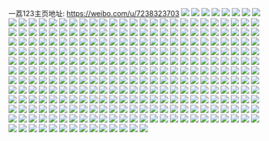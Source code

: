 一荔123主页地址: https://weibo.com/u/7238323703 
![](https://wx4.sinaimg.cn/mw2000/007TRgEvly1h90670drgmj30xy1q8tnt.jpg) 
![](https://wx4.sinaimg.cn/mw2000/007TRgEvly1h90670wb7gj30zy1qetmh.jpg) 
![](https://wx4.sinaimg.cn/mw2000/007TRgEvly1h90671e0qaj30xx1q0wt4.jpg) 
![](https://wx4.sinaimg.cn/mw2000/007TRgEvly1h90671yuqgj30q00wb7ud.jpg) 
![](https://wx4.sinaimg.cn/mw2000/007TRgEvly1h9066zr3twj30zf1qlaq6.jpg) 
![](https://wx4.sinaimg.cn/mw2000/007TRgEvly1h90672au95j30u90i3n3r.jpg) 
![](https://wx4.sinaimg.cn/mw2000/007TRgEvly1h90673fcrkj321k2uthdt.jpg) 
![](https://wx4.sinaimg.cn/mw2000/007TRgEvly1h8yztxy2vtj31001pa7j4.jpg) 
![](https://wx4.sinaimg.cn/mw2000/007TRgEvly1h8yztyby1nj30zk1h97cr.jpg) 
![](https://wx4.sinaimg.cn/mw2000/007TRgEvly1h8yztz36soj31181qu7j2.jpg) 
![](https://wx4.sinaimg.cn/mw2000/007TRgEvly1h8yztzy2zgj31041kw49y.jpg) 
![](https://wx4.sinaimg.cn/mw2000/007TRgEvly1h8uhmuv17xj31051qdh5t.jpg) 
![](https://wx4.sinaimg.cn/mw2000/007TRgEvly1h8uhmubwlqj30yr1qgau5.jpg) 
![](https://wx4.sinaimg.cn/mw2000/007TRgEvly1h8uhmwnepwj30zu1yl1ky.jpg) 
![](https://wx4.sinaimg.cn/mw2000/007TRgEvly1h8uhmxq85dj31071rg4hs.jpg) 
![](https://wx4.sinaimg.cn/mw2000/007TRgEvly1h8s036ypuij31031qr4n0.jpg) 
![](https://wx4.sinaimg.cn/mw2000/007TRgEvly1h8s037z0z8j32c033qe81.jpg) 
![](https://wx4.sinaimg.cn/mw2000/007TRgEvly1h8otb1vf9jj30u01g30zx.jpg) 
![](https://wx4.sinaimg.cn/mw2000/007TRgEvly1h8otb1j5ukj30u013aqbp.jpg) 
![](https://wx4.sinaimg.cn/mw2000/007TRgEvly1h8otb2d6prj30u01gptei.jpg) 
![](https://wx4.sinaimg.cn/mw2000/007TRgEvly1h8otb2q9qij30u01ggafl.jpg) 
![](https://wx4.sinaimg.cn/mw2000/007TRgEvly1h8otb320nxj30u01eon2v.jpg) 
![](https://wx4.sinaimg.cn/mw2000/007TRgEvly1h8otb3icrgj30u01ecgrq.jpg) 
![](https://wx4.sinaimg.cn/mw2000/007TRgEvly1h8jz8l34isj30y01omtux.jpg) 
![](https://wx4.sinaimg.cn/mw2000/007TRgEvly1h8jz8ovpxxj30zo256npd.jpg) 
![](https://wx4.sinaimg.cn/mw2000/007TRgEvly1h8jz8mmwd7j31si313hdu.jpg) 
![](https://wx4.sinaimg.cn/mw2000/007TRgEvly1h8jz8pdia1j30xj1nv7g0.jpg) 
![](https://wx4.sinaimg.cn/mw2000/007TRgEvly1h8jz8k48tlj30zo256b29.jpg) 
![](https://wx4.sinaimg.cn/mw2000/007TRgEvly1h8aht11mndj30yx1qdx20.jpg) 
![](https://wx4.sinaimg.cn/mw2000/007TRgEvly1h8aht1d6y8j30z11ny4gm.jpg) 
![](https://wx4.sinaimg.cn/mw2000/007TRgEvly1h85zvu1xtej30yr1qsh0t.jpg) 
![](https://wx4.sinaimg.cn/mw2000/007TRgEvly1h85zvui8nyj30yu1qean5.jpg) 
![](https://wx4.sinaimg.cn/mw2000/007TRgEvly1h85zvv1cmej30ze1pp15z.jpg) 
![](https://wx4.sinaimg.cn/mw2000/007TRgEvly1h85zvw000dj30yq1qxk5l.jpg) 
![](https://wx4.sinaimg.cn/mw2000/007TRgEvly1h7zkquyprsj30zo1rf1el.jpg) 
![](https://wx4.sinaimg.cn/mw2000/007TRgEvly1h7zkqu7mnwj30yc1mtdsx.jpg) 
![](https://wx4.sinaimg.cn/mw2000/007TRgEvly1h7zkqwcfs1j30z21nuqjo.jpg) 
![](https://wx4.sinaimg.cn/mw2000/007TRgEvly1h7zkqwy9o9j30yi1nm162.jpg) 
![](https://wx4.sinaimg.cn/mw2000/007TRgEvly1h7zkqxmyolj30zn1h4k42.jpg) 
![](https://wx4.sinaimg.cn/mw2000/007TRgEvly1h7zkqvqrpmj30zo1kv000.jpg) 
![](https://wx4.sinaimg.cn/mw2000/007TRgEvly1h7w78cuaszj30zn1o447s.jpg) 
![](https://wx4.sinaimg.cn/mw2000/007TRgEvly1h7w78fi85yj30zo256b29.jpg) 
![](https://wx4.sinaimg.cn/mw2000/007TRgEvly1h7w78ip33jj30zo256b29.jpg) 
![](https://wx4.sinaimg.cn/mw2000/007TRgEvly1h7w78jem4lj30zn1pak6g.jpg) 
![](https://wx4.sinaimg.cn/mw2000/007TRgEvly1h7ux24xmcjj30zo19gavk.jpg) 
![](https://wx4.sinaimg.cn/mw2000/007TRgEvly1h7ux24eg1vj30z91q616g.jpg) 
![](https://wx4.sinaimg.cn/mw2000/007TRgEvly1h7ux25jz2tj31011o47jt.jpg) 
![](https://wx4.sinaimg.cn/mw2000/007TRgEvly1h7r0y36jlij30ya1reqhn.jpg) 
![](https://wx4.sinaimg.cn/mw2000/007TRgEvly1h7r0y3jkvlj30yo1ork7b.jpg) 
![](https://wx4.sinaimg.cn/mw2000/007TRgEvly1h7r0y2ti8xj30zd1n97m8.jpg) 
![](https://wx4.sinaimg.cn/mw2000/007TRgEvly1h7r0y43wypj30zz1j115w.jpg) 
![](https://wx4.sinaimg.cn/mw2000/007TRgEvly1h7nl64cq93j30u01ak45w.jpg) 
![](https://wx4.sinaimg.cn/mw2000/007TRgEvly1h7nl64n4dhj30u01fggru.jpg) 
![](https://wx4.sinaimg.cn/mw2000/007TRgEvly1h7nl63ttrpj30u01dxn5r.jpg) 
![](https://wx4.sinaimg.cn/mw2000/007TRgEvly1h7nl64y6pgj30u01h7gub.jpg) 
![](https://wx4.sinaimg.cn/mw2000/007TRgEvly1h7lhxzood8j30yi1nwnbp.jpg) 
![](https://wx4.sinaimg.cn/mw2000/007TRgEvly1h7lhy065zej30x41jrqf4.jpg) 
![](https://wx4.sinaimg.cn/mw2000/007TRgEvly1h7lhy0h3lwj30zo11xjzw.jpg) 
![](https://wx4.sinaimg.cn/mw2000/007TRgEvly1h7lhy0uveqj30zo1qenb3.jpg) 
![](https://wx4.sinaimg.cn/mw2000/007TRgEvly1h7lhxz2sloj30xi1fc7bs.jpg) 
![](https://wx4.sinaimg.cn/mw2000/007TRgEvly1h7lhy1kj8qj30yi1kgqef.jpg) 
![](https://wx4.sinaimg.cn/mw2000/007TRgEvly1h7lhy4srm4j32ai36cqv6.jpg) 
![](https://wx4.sinaimg.cn/mw2000/007TRgEvgy1h7hz71utkfj30u01afaer.jpg) 
![](https://wx4.sinaimg.cn/mw2000/007TRgEvgy1h7hz72q2guj30u00zlgpk.jpg) 
![](https://wx4.sinaimg.cn/mw2000/007TRgEvgy1h7hz70sdwmj30u014079k.jpg) 
![](https://wx4.sinaimg.cn/mw2000/007TRgEvgy1h7hz73wy2tj30u01gtdl8.jpg) 
![](https://wx4.sinaimg.cn/mw2000/007TRgEvgy1h7hz74q3rvj30u0140ads.jpg) 
![](https://wx4.sinaimg.cn/mw2000/007TRgEvgy1h7hutgtu8gj30u01i6n7j.jpg) 
![](https://wx4.sinaimg.cn/mw2000/007TRgEvgy1h7huthf8l5j30u01g3ahm.jpg) 
![](https://wx4.sinaimg.cn/mw2000/007TRgEvgy1h7huti3u8zj30u01gi11l.jpg) 
![](https://wx4.sinaimg.cn/mw2000/007TRgEvgy1h7hutiubenj30u01fdwp5.jpg) 
![](https://wx4.sinaimg.cn/mw2000/007TRgEvly1h7grbg8gd4j30u01fbt9x.jpg) 
![](https://wx4.sinaimg.cn/mw2000/007TRgEvly1h7grbglyh5j30sf1bs3zq.jpg) 
![](https://wx4.sinaimg.cn/mw2000/007TRgEvly1h7grbgwh48j30u01c6gmv.jpg) 
![](https://wx4.sinaimg.cn/mw2000/007TRgEvly1h7fyednf3jj30zo1qjjsj.jpg) 
![](https://wx4.sinaimg.cn/mw2000/007TRgEvly1h7fyedbjv4j30rz0l77a2.jpg) 
![](https://wx4.sinaimg.cn/mw2000/007TRgEvly1h740wba7z2j32c037yn26.jpg) 
![](https://wx4.sinaimg.cn/mw2000/007TRgEvly1h740wbp7rej30zo182jt8.jpg) 
![](https://wx4.sinaimg.cn/mw2000/007TRgEvly1h740wac8loj32c033u77l.jpg) 
![](https://wx4.sinaimg.cn/mw2000/007TRgEvly1h740wc6qhmj30zo18rh0a.jpg) 
![](https://wx4.sinaimg.cn/mw2000/007TRgEvly1h740wd38noj32c033ib2a.jpg) 
![](https://wx4.sinaimg.cn/mw2000/007TRgEvly1h740wdgh7yj30zo1attaq.jpg) 
![](https://wx4.sinaimg.cn/mw2000/007TRgEvly1h71k15e7lzj30v6171133.jpg) 
![](https://wx4.sinaimg.cn/mw2000/007TRgEvly1h71k164qhbj30y01litnk.jpg) 
![](https://wx4.sinaimg.cn/mw2000/007TRgEvly1h71k1aycm6j30zo18fe81.jpg) 
![](https://wx4.sinaimg.cn/mw2000/007TRgEvly1h71k15017sj30z11q0toi.jpg) 
![](https://wx4.sinaimg.cn/mw2000/007TRgEvly1h6wihlz19gj30zo1gvac3.jpg) 
![](https://wx4.sinaimg.cn/mw2000/007TRgEvly1h6wihmi6ftj31011nzncr.jpg) 
![](https://wx4.sinaimg.cn/mw2000/007TRgEvly1h6wihmzer4j30zc1phdh7.jpg) 
![](https://wx4.sinaimg.cn/mw2000/007TRgEvly1h6wihl8il8j30zt1p6q4b.jpg) 
![](https://wx4.sinaimg.cn/mw2000/007TRgEvly1h6aysw5ln2j30y91jwt9y.jpg) 
![](https://wx4.sinaimg.cn/mw2000/007TRgEvly1h6ayswjp6bj30xw1g7jsj.jpg) 
![](https://wx4.sinaimg.cn/mw2000/007TRgEvly1h6451ch6nxj30zn1hbgvv.jpg) 
![](https://wx4.sinaimg.cn/mw2000/007TRgEvly1h5tfz5cuygj30zc1qc7md.jpg) 
![](https://wx4.sinaimg.cn/mw2000/007TRgEvly1h5tfz4cxbyj325d33ze81.jpg) 
![](https://wx4.sinaimg.cn/mw2000/007TRgEvly1h5p5czrxboj30z01pa139.jpg) 
![](https://wx4.sinaimg.cn/mw2000/007TRgEvly1h5p5czfi2jj30zr1o7akd.jpg) 
![](https://wx4.sinaimg.cn/mw2000/007TRgEvly1h5nukmgaotj30u01fndlx.jpg) 
![](https://wx4.sinaimg.cn/mw2000/007TRgEvly1h5nukn60ipj30u0156n2f.jpg) 
![](https://wx4.sinaimg.cn/mw2000/007TRgEvly1h5nuknx77vj30u010fwm9.jpg) 
![](https://wx4.sinaimg.cn/mw2000/007TRgEvly1h5nukoit9uj30u01dtq86.jpg) 
![](https://wx4.sinaimg.cn/mw2000/007TRgEvly1h5abx838uoj30u013bjx1.jpg) 
![](https://wx4.sinaimg.cn/mw2000/007TRgEvly1h5abx931svj30u016nn2w.jpg) 
![](https://wx4.sinaimg.cn/mw2000/007TRgEvly1h5abxa4xrmj30u0190wkj.jpg) 
![](https://wx4.sinaimg.cn/mw2000/007TRgEvly1h5abxb6t39j30u01bzjy7.jpg) 
![](https://wx4.sinaimg.cn/mw2000/007TRgEvly1h5844p0hfbj30u01b3gqn.jpg) 
![](https://wx4.sinaimg.cn/mw2000/007TRgEvly1h5844obiwaj30u01d8wjz.jpg) 
![](https://wx4.sinaimg.cn/mw2000/007TRgEvgy1h4zp92frhqj30u015udku.jpg) 
![](https://wx4.sinaimg.cn/mw2000/007TRgEvgy1h4zp93gamgj30u015ctdv.jpg) 
![](https://wx4.sinaimg.cn/mw2000/007TRgEvgy1h4vawkvtcij30zo13lk3a.jpg) 
![](https://wx4.sinaimg.cn/mw2000/007TRgEvgy1h4vawjllnhj30m40ebtbn.jpg) 
![](https://wx4.sinaimg.cn/mw2000/007TRgEvgy1h4vawlju5fj30wk0jvgrc.jpg) 
![](https://wx4.sinaimg.cn/mw2000/007TRgEvgy1h4vawr84pij32c0340b2a.jpg) 
![](https://wx4.sinaimg.cn/mw2000/007TRgEvgy1h4rhzqnfy7j30u016dacs.jpg) 
![](https://wx4.sinaimg.cn/mw2000/007TRgEvgy1h4rhzq15laj30u014uad5.jpg) 
![](https://wx4.sinaimg.cn/mw2000/007TRgEvgy1h4rhzrudfsj30u015owk4.jpg) 
![](https://wx4.sinaimg.cn/mw2000/007TRgEvgy1h4rhzsoss2j30u00zjwjn.jpg) 
![](https://wx4.sinaimg.cn/mw2000/007TRgEvgy1h4mt1c3h4gj329x36qkjl.jpg) 
![](https://wx4.sinaimg.cn/mw2000/007TRgEvgy1h4mz7l4ksgj329x35mx6r.jpg) 
![](https://wx4.sinaimg.cn/mw2000/007TRgEvgy1h4mz7o2bajj30yi1fm7m9.jpg) 
![](https://wx4.sinaimg.cn/mw2000/007TRgEvgy1h4m2y6ia96j30zo15xaix.jpg) 
![](https://wx4.sinaimg.cn/mw2000/007TRgEvgy1h4m2y5iqa2j30zo1bnk9b.jpg) 
![](https://wx4.sinaimg.cn/mw2000/007TRgEvgy1h4m2y7m2gzj30zo150dt8.jpg) 
![](https://wx4.sinaimg.cn/mw2000/007TRgEvgy1h4m2y8qzxaj32bq340b29.jpg) 
![](https://wx4.sinaimg.cn/mw2000/007TRgEvgy1h4ipb8bmprj30zo13nhae.jpg) 
![](https://wx4.sinaimg.cn/mw2000/007TRgEvgy1h4ipb8xpa7j30zo1aqal1.jpg) 
![](https://wx4.sinaimg.cn/mw2000/007TRgEvgy1h4ipb7ff4fj30zo0pk47y.jpg) 
![](https://wx4.sinaimg.cn/mw2000/007TRgEvgy1h4ipb9e0k8j30w011e45x.jpg) 
![](https://wx4.sinaimg.cn/mw2000/007TRgEvgy1h4a9c7509dj30pv132dnh.jpg) 
![](https://wx4.sinaimg.cn/mw2000/007TRgEvgy1h4a9c9lgntj30u017e11f.jpg) 
![](https://wx4.sinaimg.cn/mw2000/007TRgEvgy1h4a9c5o4ycj30u013t7e6.jpg) 
![](https://wx4.sinaimg.cn/mw2000/007TRgEvgy1h4a9cacwnyj30y00u0td1.jpg) 
![](https://wx4.sinaimg.cn/mw2000/007TRgEvgy1h46phslsy8j30wv1731kx.jpg) 
![](https://wx4.sinaimg.cn/mw2000/007TRgEvgy1h46phtumeej328o33zqv5.jpg) 
![](https://wx4.sinaimg.cn/mw2000/007TRgEvgy1h46phpxlb7j30wx17cdr1.jpg) 
![](https://wx4.sinaimg.cn/mw2000/007TRgEvgy1h46phw55lsj32c0340b2a.jpg) 
![](https://wx4.sinaimg.cn/mw2000/007TRgEvgy1h3xhmeygyuj30u017ggr8.jpg) 
![](https://wx4.sinaimg.cn/mw2000/007TRgEvgy1h3xhmdo4ddj30u01fq46p.jpg) 
![](https://wx4.sinaimg.cn/mw2000/007TRgEvly1h3eeb0kmagj30yh1a0tjp.jpg) 
![](https://wx4.sinaimg.cn/mw2000/007TRgEvly1h3eeb13kvfj30u30q3dn0.jpg) 
![](https://wx4.sinaimg.cn/mw2000/007TRgEvly1h3eeb04dalj30zo1awn98.jpg) 
![](https://wx4.sinaimg.cn/mw2000/007TRgEvgy1h35tti035bj30u013xq8h.jpg) 
![](https://wx4.sinaimg.cn/mw2000/007TRgEvgy1h35ttk09amj30u013i7am.jpg) 
![](https://wx4.sinaimg.cn/mw2000/007TRgEvgy1h35ttld949j30u013aq96.jpg) 
![](https://wx4.sinaimg.cn/mw2000/007TRgEvgy1h2wm5fhubij30zo179gxu.jpg) 
![](https://wx4.sinaimg.cn/mw2000/007TRgEvgy1h2w5rvkuvaj30zo165494.jpg) 
![](https://wx4.sinaimg.cn/mw2000/007TRgEvgy1h2d4qyzmnqj30zo13z489.jpg) 
![](https://wx4.sinaimg.cn/mw2000/007TRgEvgy1h2d4qzi0ukj30zo175k0r.jpg) 
![](https://wx4.sinaimg.cn/mw2000/007TRgEvgy1h2d4qycuxqj30zo15n7ec.jpg) 
![](https://wx4.sinaimg.cn/mw2000/007TRgEvgy1h264bckvcyj31pc2esdxk.jpg) 
![](https://wx4.sinaimg.cn/mw2000/007TRgEvgy1h264bbxh8ij321d2xt4pf.jpg) 
![](https://wx4.sinaimg.cn/mw2000/007TRgEvgy1h264bdkdxxj30u40jcae7.jpg) 
![](https://wx4.sinaimg.cn/mw2000/007TRgEvgy1h264bencvij32c03401ky.jpg) 
![](https://wx4.sinaimg.cn/mw2000/007TRgEvgy1h20fnjuo5oj31yo236kik.jpg) 
![](https://wx4.sinaimg.cn/mw2000/007TRgEvgy1h20fnkopkzj32c0340u0x.jpg) 
![](https://wx4.sinaimg.cn/mw2000/007TRgEvgy1h20fnle895j325w2oqb29.jpg) 
![](https://wx4.sinaimg.cn/mw2000/007TRgEvgy1h20fnm1nx8j31sw1lg4qp.jpg) 
![](https://wx4.sinaimg.cn/mw2000/007TRgEvgy1h1xzz8l0aqj321y340u0x.jpg) 
![](https://wx4.sinaimg.cn/mw2000/007TRgEvgy1h1xzz7bmyqj30y21a8tjx.jpg) 
![](https://wx4.sinaimg.cn/mw2000/007TRgEvgy1h1xzz9f73qj322o36jx6p.jpg) 
![](https://wx4.sinaimg.cn/mw2000/007TRgEvgy1h1xzza6ac6j31v72q0kjl.jpg) 
![](https://wx4.sinaimg.cn/mw2000/007TRgEvgy1h1vlvlcxblj30vn1e2n7s.jpg) 
![](https://wx4.sinaimg.cn/mw2000/007TRgEvgy1h1vlvmp1bkj329d33znpd.jpg) 
![](https://wx4.sinaimg.cn/mw2000/007TRgEvgy1h1tggnci3wj30wc15zdox.jpg) 
![](https://wx4.sinaimg.cn/mw2000/007TRgEvgy1h1tggnvcrlj30zo1b1k2z.jpg) 
![](https://wx4.sinaimg.cn/mw2000/007TRgEvgy1h1tggmv2ugj30u10xitip.jpg) 
![](https://wx4.sinaimg.cn/mw2000/007TRgEvgy1h1qt1dbx85j30u016f7bu.jpg) 
![](https://wx4.sinaimg.cn/mw2000/007TRgEvgy1h1qt1dyzlej30u01380yb.jpg) 
![](https://wx4.sinaimg.cn/mw2000/007TRgEvgy1h1ooddawxjj30zo16nwmd.jpg) 
![](https://wx4.sinaimg.cn/mw2000/007TRgEvgy1h1oodcwdg5j30zo1mfk2f.jpg) 
![](https://wx4.sinaimg.cn/mw2000/007TRgEvgy1h1oode3ly7j31qa340kjl.jpg) 
![](https://wx4.sinaimg.cn/mw2000/007TRgEvgy1h1neyb6kxgj31qu2yq7wh.jpg) 
![](https://wx4.sinaimg.cn/mw2000/007TRgEvgy1h1neybn753j30zo1bmgx3.jpg) 
![](https://wx4.sinaimg.cn/mw2000/007TRgEvgy1h1neya2bhpj31qu340u0x.jpg) 
![](https://wx4.sinaimg.cn/mw2000/007TRgEvgy1h1neycdgu2j31qe3407wh.jpg) 
![](https://wx4.sinaimg.cn/mw2000/007TRgEvgy1h1m0j3869mj329p340qv6.jpg) 
![](https://wx4.sinaimg.cn/mw2000/007TRgEvgy1h1l970wdk2j32b63407vd.jpg) 
![](https://wx4.sinaimg.cn/mw2000/007TRgEvgy1h1l971p312j30ye0zfdlu.jpg) 
![](https://wx4.sinaimg.cn/mw2000/007TRgEvgy1h1l9701uvcj321n2b3kjm.jpg) 
![](https://wx4.sinaimg.cn/mw2000/007TRgEvgy1h1l9724nssj310g1mdjyq.jpg) 
![](https://wx4.sinaimg.cn/mw2000/007TRgEvgy1h1l96fotpvj30w91mq481.jpg) 
![](https://wx4.sinaimg.cn/mw2000/007TRgEvgy1h1l96f9gc0j30zo1k6n67.jpg) 
![](https://wx4.sinaimg.cn/mw2000/007TRgEvgy1h14w9nwpzvj32at340x6p.jpg) 
![](https://wx4.sinaimg.cn/mw2000/007TRgEvgy1h14w9mls55j320y24cb29.jpg) 
![](https://wx4.sinaimg.cn/mw2000/007TRgEvgy1h14w9p19nuj30si0xogtw.jpg) 
![](https://wx4.sinaimg.cn/mw2000/007TRgEvgy1h14w9pmws7j30wg0z0jxo.jpg) 
![](https://wx4.sinaimg.cn/mw2000/007TRgEvgy1h12q64xhqsj30zm15nnd8.jpg) 
![](https://wx4.sinaimg.cn/mw2000/007TRgEvgy1h12q64h8ofj30v316swn2.jpg) 
![](https://wx4.sinaimg.cn/mw2000/007TRgEvgy1h12q65elwwj30zo19ik2a.jpg) 
![](https://wx4.sinaimg.cn/mw2000/007TRgEvgy1h12q65q7l2j30w015wjzx.jpg) 
![](https://wx4.sinaimg.cn/mw2000/007TRgEvgy1h0m58cm0aej30u013c7a6.jpg) 
![](https://wx4.sinaimg.cn/mw2000/007TRgEvgy1h0m58c1w8kj30u010pn54.jpg) 
![](https://wx4.sinaimg.cn/mw2000/007TRgEvly1h0bv9ej5adj30zo1o5qki.jpg) 
![](https://wx4.sinaimg.cn/mw2000/007TRgEvly1gztqduuesqj30u012yjwp.jpg) 
![](https://wx4.sinaimg.cn/mw2000/007TRgEvly1gztqdvmrkwj30u00z0wjm.jpg) 
![](https://wx4.sinaimg.cn/mw2000/007TRgEvly1gztqdtq4hpj30u011un4a.jpg) 
![](https://wx4.sinaimg.cn/mw2000/007TRgEvly1gztqdxegvkj30u013cq9y.jpg) 
![](https://wx4.sinaimg.cn/mw2000/007TRgEvly1gzck8j22yoj30zo1anqe8.jpg) 
![](https://wx4.sinaimg.cn/mw2000/007TRgEvly1gzck8jahnej30ta15said.jpg) 
![](https://wx4.sinaimg.cn/mw2000/007TRgEvly1gzck8im3vdj30y81dvaj5.jpg) 
![](https://wx4.sinaimg.cn/mw2000/007TRgEvly1gz8mvu0la7j30u01bf44r.jpg) 
![](https://wx4.sinaimg.cn/mw2000/007TRgEvly1gz2yn2jv9dj30zo18ngze.jpg) 
![](https://wx4.sinaimg.cn/mw2000/007TRgEvly1gz2yn2qyrhj30pn0nkwh5.jpg) 
![](https://wx4.sinaimg.cn/mw2000/007TRgEvly1gyra3y7qvjj30zl1amwom.jpg) 
![](https://wx4.sinaimg.cn/mw2000/007TRgEvly1gyra3ygevjj30zo1akk14.jpg) 
![](https://wx4.sinaimg.cn/mw2000/007TRgEvly1gyra3xwtrpj30zo1bndqu.jpg) 
![](https://wx4.sinaimg.cn/mw2000/007TRgEvly1gyka3wypvjj30zo1ernan.jpg) 
![](https://wx4.sinaimg.cn/mw2000/007TRgEvgy1gyjf4hohu4j30t80pkafa.jpg) 
![](https://wx4.sinaimg.cn/mw2000/007TRgEvgy1gyjf4i9mfuj30zt1iyaxl.jpg) 
![](https://wx4.sinaimg.cn/mw2000/007TRgEvgy1gyjf4h6nz4j32aw3401kx.jpg) 
![](https://wx4.sinaimg.cn/mw2000/007TRgEvgy1gyjf4imesij30sg0kzdiy.jpg) 
![](https://wx4.sinaimg.cn/mw2000/007TRgEvgy1gyiieknm2aj30zm17w19c.jpg) 
![](https://wx4.sinaimg.cn/mw2000/007TRgEvgy1gyiiemk75yj328o3404qq.jpg) 
![](https://wx4.sinaimg.cn/mw2000/007TRgEvgy1gyiienascwj30rz19h7oq.jpg) 
![](https://wx4.sinaimg.cn/mw2000/007TRgEvgy1gyiiejdja5j30zo1j77kx.jpg) 
![](https://wx4.sinaimg.cn/mw2000/007TRgEvly1gxx1nv0z5aj32802yohdu.jpg) 
![](https://wx4.sinaimg.cn/mw2000/007TRgEvly1gxx1nvjkx4j30wy19owor.jpg) 
![](https://wx4.sinaimg.cn/mw2000/007TRgEvly1gxw1tffv7qj30zo1ofk70.jpg) 
![](https://wx4.sinaimg.cn/mw2000/007TRgEvly1gxw1tfw84vj30zo1q5k4y.jpg) 
![](https://wx4.sinaimg.cn/mw2000/007TRgEvly1gxppvok3n7j30w91mq129.jpg) 
![](https://wx4.sinaimg.cn/mw2000/007TRgEvly1gxppvp4fsbj30zo22xqgl.jpg) 
![](https://wx4.sinaimg.cn/mw2000/007TRgEvly1gxppvpryxcj30zo1k6akl.jpg) 
![](https://wx4.sinaimg.cn/mw2000/007TRgEvly1gxppvo2ciej30zo1mq14w.jpg) 
![](https://wx4.sinaimg.cn/mw2000/007TRgEvly1gxg3hrypr0j31vs310b29.jpg) 
![](https://wx4.sinaimg.cn/mw2000/007TRgEvly1gxg3hszp3mj325t2bp1kx.jpg) 
![](https://wx4.sinaimg.cn/mw2000/007TRgEvly1gxg3hujpttj32c0340hdt.jpg) 
![](https://wx4.sinaimg.cn/mw2000/007TRgEvly1gx5f6buj9wj30u01asgwp.jpg) 
![](https://wx4.sinaimg.cn/mw2000/007TRgEvly1gx5f6ciqm5j30u01a97ex.jpg) 
![](https://wx4.sinaimg.cn/mw2000/007TRgEvly1gwzrqynf0qj30u017n0wb.jpg) 
![](https://wx4.sinaimg.cn/mw2000/007TRgEvly1gwzrqyx0iyj30qv0y3784.jpg) 
![](https://wx4.sinaimg.cn/mw2000/007TRgEvly1gwzrqyb7esj30u017s0yg.jpg) 
![](https://wx4.sinaimg.cn/mw2000/007TRgEvly1gwrzbfrhbsj30vx1b946v.jpg) 
![](https://wx4.sinaimg.cn/mw2000/007TRgEvly1gwrzbgr3zcj32c0340qv6.jpg) 
![](https://wx4.sinaimg.cn/mw2000/007TRgEvly1gwdil8i845j30r5174dni.jpg) 
![](https://wx4.sinaimg.cn/mw2000/007TRgEvly1gw8ya4bv8jj31u72ubx6q.jpg) 
![](https://wx4.sinaimg.cn/mw2000/007TRgEvly1gw8ya4qfglj30v81bt7q2.jpg) 
![](https://wx4.sinaimg.cn/mw2000/007TRgEvly1gw8ya2vddij328g340npg.jpg) 
![](https://wx4.sinaimg.cn/mw2000/007TRgEvly1gw8ya6a08oj32an340hdw.jpg) 
![](https://wx4.sinaimg.cn/mw2000/007TRgEvly1gv1anovfnsj30r20qsjwh.jpg) 
![](https://wx4.sinaimg.cn/mw2000/007TRgEvly1gv1anod6btj30r210cagk.jpg) 
![](https://wx4.sinaimg.cn/mw2000/007TRgEvly1gv1anpr6zfj60u0140gto02.jpg) 
![](https://wx4.sinaimg.cn/mw2000/007TRgEvly1gv1anqaawcj60t40u3dk002.jpg) 
![](https://wx4.sinaimg.cn/mw2000/007TRgEvly1gtx7ri40zcj60u0144gro02.jpg) 
![](https://wx4.sinaimg.cn/mw2000/007TRgEvly1gtuqt8gg06j63402c0kjl02.jpg) 
![](https://wx4.sinaimg.cn/mw2000/007TRgEvly1gtnv7vtvd7j60ve133h1u02.jpg) 
![](https://wx4.sinaimg.cn/mw2000/007TRgEvly1gtb5m42wcvj30wb19pawy.jpg) 
![](https://wx4.sinaimg.cn/mw2000/007TRgEvly1gtb5m4fctzj30w218cqpb.jpg) 
![](https://wx4.sinaimg.cn/mw2000/007TRgEvly1gtb5m5pxeuj32bh2qme83.jpg) 
![](https://wx4.sinaimg.cn/mw2000/007TRgEvly1gtb5m3p4p6j60y519m1b002.jpg) 
![](https://wx4.sinaimg.cn/mw2000/007TRgEvly1gt72rzwo2pj32c0340x6p.jpg) 
![](https://wx4.sinaimg.cn/mw2000/007TRgEvly1gt72s0bthmj30zo19qqd7.jpg) 
![](https://wx4.sinaimg.cn/mw2000/007TRgEvly1gt4h6ve976j30zo1h3gxi.jpg) 
![](https://wx4.sinaimg.cn/mw2000/007TRgEvly1gt4h6voctsj30zo1e2n7j.jpg) 
![](https://wx4.sinaimg.cn/mw2000/007TRgEvly1gsli0869dtj30sf0zp130.jpg) 
![](https://wx4.sinaimg.cn/mw2000/007TRgEvly1gsli08id0bj60vf18j7gq02.jpg) 
![](https://wx4.sinaimg.cn/mw2000/007TRgEvly1gsli09nzwrj32aq3404qq.jpg) 
![](https://wx4.sinaimg.cn/mw2000/007TRgEvly1gshz231ruaj30zo18igy4.jpg) 
![](https://wx4.sinaimg.cn/mw2000/007TRgEvgy1gs75cm5tyfj30zo1br7rt.jpg) 
![](https://wx4.sinaimg.cn/mw2000/007TRgEvgy1gs75ciyy1dj30zo1aq1f7.jpg) 
![](https://wx4.sinaimg.cn/mw2000/007TRgEvgy1gs6c1v1vmtj30zo256x6t.jpg) 
![](https://wx4.sinaimg.cn/mw2000/007TRgEvly1gquulis3uqj30uz0t5dpn.jpg) 
![](https://wx4.sinaimg.cn/mw2000/007TRgEvly1gqs3p0fssnj30u0176aoh.jpg) 
![](https://wx4.sinaimg.cn/mw2000/007TRgEvly1gqpz9gx0k7j30w914gh1i.jpg) 
![](https://wx4.sinaimg.cn/mw2000/007TRgEvly1gqpz9h7a5lj30zo0v57ce.jpg) 
![](https://wx4.sinaimg.cn/mw2000/007TRgEvly1gqjnia1f9hj31mf2rxqv5.jpg) 
![](https://wx4.sinaimg.cn/mw2000/007TRgEvly1gprzefjvoaj30u017ptkj.jpg) 
![](https://wx4.sinaimg.cn/mw2000/007TRgEvly1gprzegsjhmj30vn0pnah8.jpg) 
![](https://wx4.sinaimg.cn/mw2000/007TRgEvly1goyr6r5w6gj30t719odtv.jpg) 
![](https://wx4.sinaimg.cn/mw2000/007TRgEvly1goyr6sbay6j319v0ptwq6.jpg) 
![](https://wx4.sinaimg.cn/mw2000/007TRgEvly1goyr6quo49j30u01407d0.jpg) 
![](https://wx4.sinaimg.cn/mw2000/007TRgEvly1goyr6rwm0uj30w315btqm.jpg) 
![](https://wx4.sinaimg.cn/mw2000/007TRgEvly1goasf8yp7uj30zo1ac4qp.jpg) 
![](https://wx4.sinaimg.cn/mw2000/007TRgEvly1go2jn9apjtj30ux0q5dne.jpg) 
![](https://wx4.sinaimg.cn/mw2000/007TRgEvly1go1mnl18a9j30ph0v7ah4.jpg) 
![](https://wx4.sinaimg.cn/mw2000/007TRgEvly1gnazpiv58lj30zm17xauq.jpg) 
![](https://wx4.sinaimg.cn/mw2000/007TRgEvly1gnazpjve80j33402c0npe.jpg) 
![](https://wx4.sinaimg.cn/mw2000/007TRgEvly1gnazpkb30ej30ru0xxwr9.jpg) 
![](https://wx4.sinaimg.cn/mw2000/007TRgEvly1gmwj7xuemgj30yn19zdr5.jpg) 
![](https://wx4.sinaimg.cn/mw2000/007TRgEvly1gmfvlq55ifj30u012mtgq.jpg) 
![](https://wx4.sinaimg.cn/mw2000/007TRgEvly1gmfvlprlxgj30u014jjwu.jpg) 
![](https://wx4.sinaimg.cn/mw2000/007TRgEvly1gm9lvzsbonj30u012mtgq.jpg) 
![](https://wx4.sinaimg.cn/mw2000/007TRgEvgy1gm0ujk4qt6j30zo1c6dos.jpg) 
![](https://wx4.sinaimg.cn/mw2000/007TRgEvgy1glyl548gedj30yi1hq16k.jpg) 
![](https://wx4.sinaimg.cn/mw2000/007TRgEvgy1glyl55bis9j33402c0qv5.jpg) 
![](https://wx4.sinaimg.cn/mw2000/007TRgEvgy1glyl53mn7mj32ab340u0x.jpg) 
![](https://wx4.sinaimg.cn/mw2000/007TRgEvgy1gls09arw1nj31400u0qck.jpg) 
![](https://wx4.sinaimg.cn/mw2000/007TRgEvgy1gls09a4omwj32b4340kjl.jpg) 
![](https://wx4.sinaimg.cn/mw2000/007TRgEvly1glg44wuliyj30u0151th4.jpg) 
![](https://wx4.sinaimg.cn/mw2000/007TRgEvly1glg44x7tbxj30u013fqa7.jpg) 
![](https://wx4.sinaimg.cn/mw2000/007TRgEvly1gl8pwzd4dlj30u0140wp6.jpg) 
![](https://wx4.sinaimg.cn/mw2000/007TRgEvly1gl8pwyiaytj30wv0u0n4w.jpg) 
![](https://wx4.sinaimg.cn/mw2000/007TRgEvgy1gl4wzp57ndj30yi176489.jpg) 
![](https://wx4.sinaimg.cn/mw2000/007TRgEvly1gl3x1i24jyj30u019zn4i.jpg) 
![](https://wx4.sinaimg.cn/mw2000/007TRgEvly1gl3x1iuerhj30u01bkq96.jpg) 
![](https://wx4.sinaimg.cn/mw2000/007TRgEvly1gkxux7jgosj30vj0u0gve.jpg) 
![](https://wx4.sinaimg.cn/mw2000/007TRgEvgy1gkkn3u3di0j32nm2dbe81.jpg) 
![](https://wx4.sinaimg.cn/mw2000/007TRgEvgy1gkkn3un0h3j30x2172wqu.jpg) 
